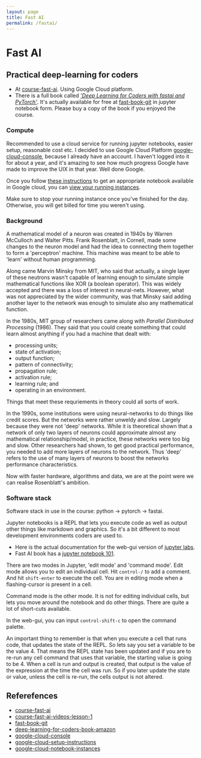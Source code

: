 ```yaml
---
layout: page
title: Fast AI
permalink: /fastai/
---
```


# Fast AI

## Practical deep-learning for coders

- At [course-fast-ai]. Using Google Cloud platform.
- There is a full book called [*'Deep Learning for Coders with fastai and PyTorch'*]([deep-learning-for-coders-book-amazon]). It's actually available for free at [fast-book-git] in jupyter notebook form. Please buy a copy of the book if you enjoyed the course. 


### Compute

Recommended to use a cloud service for running jupyter notebooks, easier setup, reasonable cost etc. I decided to use Google Cloud Platform [google-cloud-console], because I already have an account. I haven't logged into it for about a year, and it's amazing to see how much progress Google have made to improve the UIX in that year. Well done Google.

Once you follow [these instructions](google-cloud-setup-instructions) to get an appropriate notebook available in Google cloud, you can [view your running instances](https://console.cloud.google.com/ai-platform/notebooks/list/instances).

Make sure to stop your running instance once you've finished for the day. Otherwise, you will get billed for time you weren't using.

### Background

A mathematical model of a neuron was created in 1940s by Warren McCulloch and Walter Pitts. Frank Rosenblatt, in Cornell, made some changes to the neuron model and had the idea to connecting them together to form a 'perceptron' machine. This machine was meant to be able to 'learn' without human programming.

Along came Marvin Minsky from MIT, who said that actually, a single layer of these neutrons wasn't capable of learning enough to simulate simple mathematical functions like XOR (a boolean operator). This was widely accepted and there was a loss of interest in neural-nets. However, what was not appreciated by the wider community, was that Minsky said adding another layer to the network was enough to simulate also any mathematical function.

In the 1980s, MIT group of researchers came along with *Parallel Distributed Processing* (1986). They said that you could create something that could learn almost anything if you had a machine that dealt with:

- processing units;
- state of activation;
- output function;
- pattern of connectivity;
- propagation rule;
- activation rule;
- learning rule; and
- operating in an environment.

Things that meet these requriements in theory could all sorts of work.

In the 1990s, some institutions were using neural-networks to do things like credit scores. But the networks were rather unweldy and slow. Largely because they were not 'deep' networks. While it is theoretical shown that a network of only two layers of neurons could approximate almost any mathematical relationship/model, in practice, these networks were too big and slow. Other researchers had shown, to get good practical performance, you needed to add more layers of neurons to the network. Thus 'deep' refers to the use of many layers of neurons to boost the networks performance characteristics.

Now with faster hardware, algorithms and data, we are at the point were we can realise Rosenblatt's ambition.

### Software stack

Software stack in use in the course: python -> pytorch -> fastai.

Jupyter notebooks is a REPL that lets you execute code as well as output other things like markdown and graphics. So it's a bit different to most development environments coders are used to.

- Here is the actual documentation for the web-gui version of [jupyter labs](jupyter-labs-docs).
- Fast AI book has a [jupyter notebook 101](fast-book-jupyter-notebook-101).

There are two modes in Jupyter, 'edit mode' and 'command mode'. Edit mode allows you to edit an individual cell. Hit `control-/` to add a comment. And hit `shift-enter` to execute the cell. You are in editing mode when a flashing-cursor is present in a cell.

Command mode is the other mode. It is not for editing individual cells, but lets you move around the notebook and do other things. There are quite a lot of short-cuts available.

In the web-gui, you can input `control-shift-c` to open the command palette.

An important thing to remember is that when you execute a cell that runs code, that updates the state of the REPL. So lets say you set a variable to be the value 4. That means the REPL state has been updated and if you are to re-run any cell command that uses that variable, the starting value is going to be 4. When a cell is run and output is created, that output is the value of the expression at the time the cell was run. So if you later update the state or value, unless the cell is re-run, the cells output is not altered.


## Referefences

- [course-fast-ai]
- [course-fast-ai-videos-lesson-1]
- [fast-book-git]
- [deep-learning-for-coders-book-amazon]
- [google-cloud-console]
- [google-cloud-setup-instructions]
- [google-cloud-notebook-instances]

[course-fast-ai]: https://course.fast.ai/
[course-fast-ai-videos-lesson-1]: https://course.fast.ai/videos/?lesson=1
[fast-book-git]: https://github.com/fastai/fastbook
[fast-book-jupyter-notebook-101]: https://github.com/fastai/fastbook/blob/master/app_jupyter.ipynb
[deep-learning-for-coders-book-amazon]: https://www.amazon.co.uk/Deep-Learning-Coders-fastai-PyTorch/dp/1492045527
[google-cloud-console]: https://console.cloud.google.com/
[google-cloud-setup-instructions]: https://course.fast.ai/start_gcp
[google-cloud-notebook-instances]: https://console.cloud.google.com/ai-platform/notebooks/list/instances
[jupyter-lab-docs]: https://jupyterlab.readthedocs.io